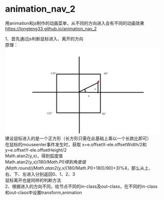 # animation_nav_2
用animation和js制作的动画菜单，从不同的方向进入会有不同的动画效果  
https://longteng33.github.io/animation_nav_2  

1、首先通过js判断鼠标进入、离开的方向  
原理：  
![说明图片](https://github.com/longteng33/animation_nav_2/blob/master/img/1.png)  
建设鼠标进入的是一个正方形（长方形只需在此基础上乘以一个长款比即可）  
在鼠标的mouseenter事件发生时，获取 x=e.offsetX-ele.offsetWidth/2和y=e.offsetY-ele.offsetHeight/2  
Math.atan2(y,x)，得到弧度值  
Math.atan2(y,x)*(180/Math.PI)得到角度值  
(Math.round((Math.atan2(y,x)*(180/Math.PI)+180)/90)+3)%4，那么从上、右、下、左进入分别返回0、1、2、3  
鼠标离开也是同样的判断方法  
2、根据进入的方向不同，给节点不同的in-class及out-class，在不同的in-class和out-class中设置transform,animation  